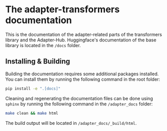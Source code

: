 # The adapter-transformers documentation

This is the documentation of the adapter-related parts of the transformers library and the Adapter-Hub. Huggingface's documentation of the base library is located in the `/docs` folder.

## Installing & Building

Building the documentation requires some additional packages installed. You can install them by running the following command in the root folder:

```bash
pip install -e ".[docs]"
```

Cleaning and regenerating the documentation files can be done using `sphinx` by running the following command in the `/adapter_docs` folder:

```bash
make clean && make html
```

The build output will be located in `/adapter_docs/_build/html`.
